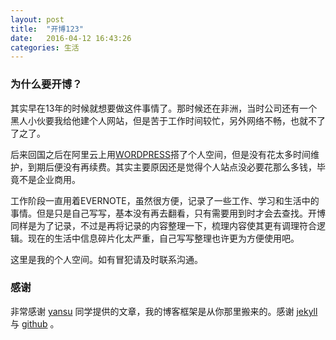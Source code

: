 ```yaml
---
layout: post
title:  "开博123"
date:   2016-04-12 16:43:26
categories: 生活
---
```


### 为什么要开博？
其实早在13年的时候就想要做这件事情了。那时候还在非洲，当时公司还有一个黑人小伙要我给他建个人网站，但是苦于工作时间较忙，另外网络不畅，也就不了了之了。

后来回国之后在阿里云上用[WORDPRESS](https://wordpress.org/)搭了个人空间，但是没有花太多时间维护，到期后便没有再续费。其实主要原因还是觉得个人站点没必要花那么多钱，毕竟不是企业商用。

工作阶段一直用着EVERNOTE，虽然很方便，记录了一些工作、学习和生活中的事情。但是只是自己写写，基本没有再去翻看，只有需要用到时才会去查找。开博同样是为了记录，不过是再将记录的内容整理一下，梳理内容使其更有调理符合逻辑。现在的生活中信息碎片化太严重，自己写写整理也许更为方便使用吧。

这里是我的个人空间。如有冒犯请及时联系沟通。

### 感谢
非常感谢 [yansu](http://yansu.org/) 同学提供的文章，我的博客框架是从你那里搬来的。感谢 [jekyll](http://jekyllrb.com/) 与 [github](https://pages.github.com/) 。

